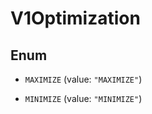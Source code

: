 
# V1Optimization

## Enum


* `MAXIMIZE` (value: `"MAXIMIZE"`)

* `MINIMIZE` (value: `"MINIMIZE"`)



